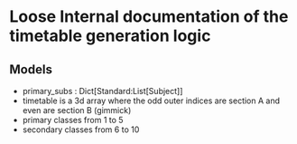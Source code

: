 # Loose Internal documentation of the timetable generation logic

## Models

- primary_subs : Dict[Standard:List[Subject]]
- timetable is a 3d array where the odd outer indices are section A and even are section B (gimmick)
- primary classes from 1 to 5
- secondary classes from 6 to 10
